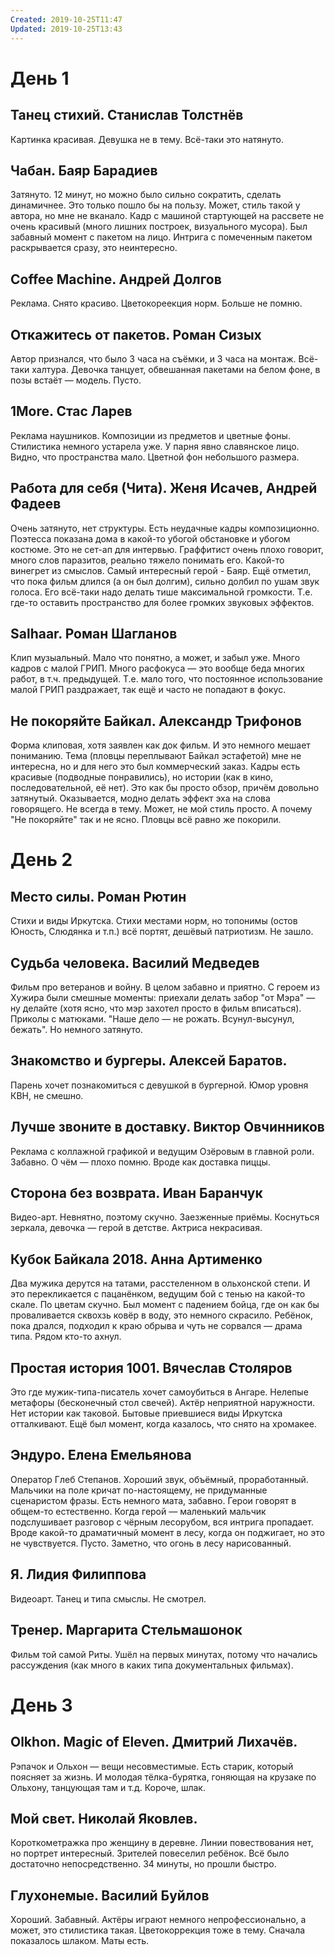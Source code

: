 ```yaml
---
Created: 2019-10-25T11:47
Updated: 2019-10-25T13:43
---
```

# День 1
## Танец стихий. Станислав Толстнёв
Картинка красивая. Девушка не в тему. Всё-таки это натянуто.
## Чабан. Баяр Барадиев
Затянуто. 12 минут, но можно было сильно сократить, сделать динамичнее. Это только пошло бы на пользу. Может, стиль такой у автора, но мне не вканало. Кадр с машиной стартующей на рассвете не очень красивый (много лишних построек, визуального мусора). Был забавный момент с пакетом на лицо. Интрига с помеченным пакетом раскрывается сразу, это неинтересно.
## Coffee Machine. Андрей Долгов
Реклама. Снято красиво. Цветокореекция норм. Больше не помню.
## Откажитесь от пакетов. Роман Сизых
Автор признался, что было 3 часа на съёмки, и 3 часа на монтаж. Всё-таки халтура. Девочка танцует, обвешанная пакетами на белом фоне, в позы встаёт — модель. Пусто.
## 1More. Стас Ларев
Реклама наушников. Композиции из предметов и цветные фоны. Стилистика немного устарела уже. У парня явно славянское лицо. Видно, что пространства мало. Цветной фон небольшого размера.
## Работа для себя (Чита). Женя Исачев, Андрей Фадеев
Очень затянуто, нет структуры. Есть неудачные кадры композиционно. Поэтесса показана дома в какой-то убогой обстановке и убогом костюме. Это не сет-ап для интервью. Граффитист очень плохо говорит, много слов паразитов, реально тяжело понимать его. Какой-то винегрет из смыслов. Самый интересный герой - Баяр.
Ещё отметил, что пока фильм длился (а он был долгим), сильно долбил по ушам звук голоса. Его всё-таки надо делать тише максимальной громкости. Т.е. где-то оставить пространство для более громких звуковых эффектов.
## Salhaar. Роман Шагланов
Клип музыальный. Мало что понятно, а может, и забыл уже. Много кадров с малой ГРИП. Много расфокуса — это вообще беда многих работ, в т.ч. предыдущей. Т.е. мало того, что постоянное использование малой ГРИП раздражает, так ещё и часто не попадают в фокус.
## Не покоряйте Байкал. Александр Трифонов
Форма клиповая, хотя заявлен как док фильм. И это немного мешает пониманию. Тема (пловцы переплывают Байкал эстафетой) мне не интересна, но и для него это был коммерческий заказ. Кадры есть красивые (подводные понравились), но истории (как в кино, последовательной, её нет). Это как бы просто обзор, причём довольно затянутый. Оказывается, модно делать эффект эха на слова говорящего. Не всегда в тему. Может, не мой стиль просто.
А почему "Не покоряйте" так и не ясно. Пловцы всё равно же покорили.
# День 2
## Место силы. Роман Рютин
Стихи и виды Иркутска. Стихи местами норм, но топонимы (остов Юность, Слюдянка и т.п.) всё портят, дешёвый патриотизм. Не зашло.
## Судьба человека. Василий Медведев
Фильм про ветеранов и войну. В целом забавно и приятно. С героем из Хужира были смешные моменты: приехали делать забор "от Мэра" — ну делайте (хотя ясно, что мэр захотел просто в фильм вписаться). Приколы с матюками. "Наше дело — не рожать. Всунул-высунул, бежать". Но немного затянуто.
## Знакомство и бургеры. Алексей Баратов.
Парень хочет познакомиться с девушкой в бургерной. Юмор уровня КВН, не смешно.
## Лучше звоните в доставку. Виктор Овчинников
Реклама с коллажной графикой и ведущим Озёровым в главной роли. Забавно. О чём — плохо помню. Вроде как доставка пиццы.
## Сторона без возврата. Иван Баранчук
Видео-арт. Невнятно, поэтому скучно. Заезженные приёмы. Коснуться зеркала, девочка — герой в детстве. Актриса некрасивая.
## Кубок Байкала 2018. Анна Артименко
Два мужика дерутся на татами, расстеленном в ольхонской степи. И это перекликается с пацанёнком, ведущим бой с тенью на какой-то скале. По цветам скучно. Был момент с падением бойца, где он как бы проваливается сквохзь ковёр в воду, это немного скрасило. Ребёнок, пока дрался, подходил к краю обрыва и чуть не сорвался — драма типа. Рядом кто-то ахнул.
## Простая история 1001. Вячеслав Столяров
Это где мужик-типа-писатель хочет самоубиться в Ангаре. Нелепые метафоры (бесконечный стол свечей). Актёр неприятной наружности. Нет истории как таковой. Бытовые приевшиеся виды Иркутска отталкивают.
Ещё был момент, когда казалось, что снято на хромакее.
## Эндуро. Елена Емельянова
Оператор Глеб Степанов. Хороший звук, объёмный, проработанный. Мальчики на поле кричат по-настоящему, не придуманные сценаристом фразы. Есть немного мата, забавно. Герои говорят в общем-то естественно.
Когда герой — маленький мальчик подслушивает разговор с чёрным лесорубом, вся интрига пропадает. Вроде какой-то драматичный момент в лесу, когда он поджигает, но это не чувствуется. Пусто.
Заметно, что огонь в лесу нарисованный.
## Я. Лидия Филиппова
Видеоарт. Танец и типа смыслы. Не смотрел.
## Тренер. Маргарита Стельмашонок
Фильм той самой Риты. Ушёл на первых минутах, потому что начались рассуждения (как много в каких типа документальных фильмах).
# День 3
## Olkhon. Magic of Eleven. Дмитрий Лихачёв.
Рэпачок и Ольхон — вещи несовместимые. Есть старик, который поясняет за жизнь. И молодая тёлка-бурятка, гоняющая на крузаке по Ольхону, танцующая там и т.д. Короче, шлак.
## Мой свет. Николай Яковлев.
Короткометражка про женщину в деревне. Линии повествования нет, но портрет интересный. Зрителей повеселил ребёнок. Всё было достаточно непосредственно. 34 минуты, но прошли быстро.
## Глухонемые. Василий Буйлов
Хороший. Забавный. Актёры играют немного непрофессионально, а может, это стилистика такая. Цветокоррекция тоже в тему. Сначала показалось шлаком. Маты есть.